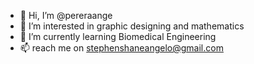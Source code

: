 - 👋 Hi, I’m @pereraange
- 👀 I’m interested in graphic designing and mathematics
- 🌱 I’m currently learning Biomedical Engineering
- 📫 reach me on stephenshaneangelo@gmail.com

<!---
pereraange/pereraange is a ✨ special ✨ repository because its `README.md` (this file) appears on your GitHub profile.
You can click the Preview link to take a look at your changes.
--->
